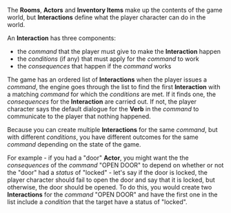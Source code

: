 The **Rooms**, **Actors** and **Inventory Items** make up the contents of the game world, but **Interactions** define what the player character can do in the world.

An **Interaction** has three components:
 - the *command* that the player must give to make the **Interaction** happen
 - the *conditions* (if any) that must apply for the *command* to work
 - the *consequences* that happen if the *command* works

 The game has an ordered list of **Interactions** when the player issues a *command*, the engine goes through the list to find the first **Interaction** with a matching *command* for which the *conditions* are met. If it finds one, the *consequences* for the **Interaction** are carried out. If not, the player character says the default dialogue for the **Verb** in the *command* to communicate to the player that nothing happened.

 Because you can create multiple **Interactions** for the same *command*, but with different *conditions*, you have different outcomes for the same *command* depending on the state of the game. 
 
 For example - if you had a "door" **Actor**, you might want the the *consequences* of the *command* "OPEN DOOR" to depend on whether or not the "door" had a *status* of "locked" - let's say if the door is locked, the player character should fail to open the door and say that it is locked, but otherwise, the door should be opened. To do this, you would create two **Interactions** for the *command* "OPEN DOOR" and have the first one in the list include a *condition* that the target have a status of "locked".